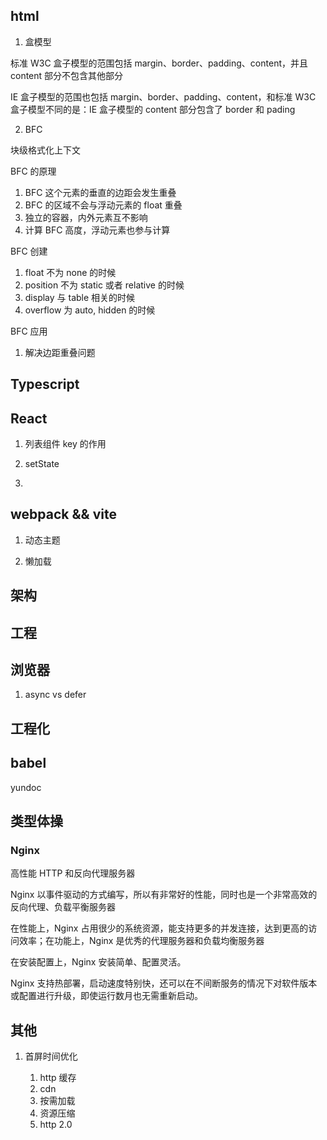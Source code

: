 ## html

1. 盒模型

标准 W3C 盒子模型的范围包括 margin、border、padding、content，并且 content 部分不包含其他部分

IE 盒子模型的范围也包括 margin、border、padding、content，和标准 W3C 盒子模型不同的是：IE 盒子模型的 content 部分包含了 border 和 pading

2. BFC

块级格式化上下文

BFC 的原理

1. BFC 这个元素的垂直的边距会发生重叠
2. BFC 的区域不会与浮动元素的 float 重叠
3. 独立的容器，内外元素互不影响
4. 计算 BFC 高度，浮动元素也参与计算

BFC 创建

1. float 不为 none 的时候
2. position 不为 static 或者 relative 的时候
3. display 与 table 相关的时候
4. overflow 为 auto, hidden 的时候

BFC 应用

1. 解决边距重叠问题

## Typescript

## React

1. 列表组件 key 的作用

2. setState

3.

## webpack && vite

1. 动态主题

2. 懒加载

## 架构

## 工程

## 浏览器

1. async vs defer

## 工程化

## babel

yundoc

## 类型体操

### Nginx

高性能 HTTP 和反向代理服务器

Nginx 以事件驱动的方式编写，所以有非常好的性能，同时也是一个非常高效的反向代理、负载平衡服务器

在性能上，Nginx 占用很少的系统资源，能支持更多的并发连接，达到更高的访问效率；在功能上，Nginx 是优秀的代理服务器和负载均衡服务器

在安装配置上，Nginx 安装简单、配置灵活。

Nginx 支持热部署，启动速度特别快，还可以在不间断服务的情况下对软件版本或配置进行升级，即使运行数月也无需重新启动。

## 其他

1. 首屏时间优化

   1. http 缓存
   2. cdn
   3. 按需加载
   4. 资源压缩
   5. http 2.0
